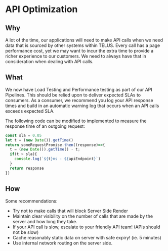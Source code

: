 # API Optimization

## Why

A lot of the time, our applications will need to make API calls when we need data that is sourced by other systems within TELUS.  Every call has a page performance cost, yet we may want to incur the extra time to provide a richer experience to our customers.  We need to always have that in consideration when dealing with API calls.

## What

We now have Load Testing and Performance testing as part of our API Pipelines. This should be relied upon to deliver expected SLAs to consumers. As a consumer, we recommend you log your API response times and build in an automatic warning log that occurs when an API calls exceeds expected SLA.

The following code can be modified to implemented to measure the response time of an outgoing request:
```js
const sla = 0.05
let t = (new Date()).getTime()
return someRequestPromise.then((response)=>{
  t = (new Date()).getTime() - t;
  if(t > sla){
    console.log(`${t}ms - ${apiEndpoint}`)
  }
  return response
})
```

## How

Some recommendations:  

-   Try not to make calls that will block Server Side Render
-   Maintain clear visibility on the number of calls that are made by the server and how long they take.
-   If your API call is slow, escalate to your friendly API team! (APIs should not be slow)
-   Cache reasonably static data on server with safe expiry! (ie. 5 minutes)
-   Use internal network routing on the server side.

